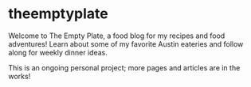 # theemptyplate
Welcome to The Empty Plate, a food blog for my recipes and food adventures! Learn about some of my favorite Austin eateries and follow along for weekly dinner ideas.

This is an ongoing personal project; more pages and articles are in the works!
